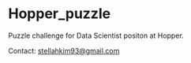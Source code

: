# Hopper_puzzle
Puzzle challenge for Data Scientist positon at Hopper.

Contact: stellahkim93@gmail.com
